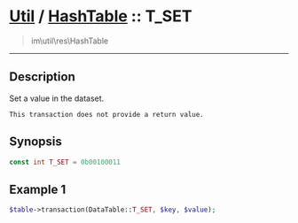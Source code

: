 # [Util](Util.md) / [HashTable](Util-HashTable.md) :: T_SET
 > im\util\res\HashTable
____

## Description
Set a value in the dataset.

    This transaction does not provide a return value.  

## Synopsis
```php
const int T_SET = 0b00100011
```

## Example 1
```php
$table->transaction(DataTable::T_SET, $key, $value);
```
